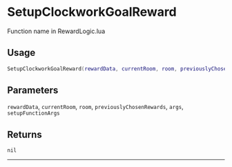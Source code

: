 # SetupClockworkGoalReward
Function name in RewardLogic.lua
## Usage
```lua
SetupClockworkGoalReward(rewardData, currentRoom, room, previouslyChosenRewards, args, setupFunctionArgs)
```
## Parameters
`rewardData`, `currentRoom`, `room`, `previouslyChosenRewards`, `args`, `setupFunctionArgs`
## Returns
`nil`

---